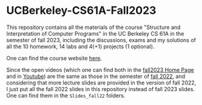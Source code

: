 # UCBerkeley-CS61A-Fall2023

This repository contains all the materials of the course "Structure and Interpretation of Computer Programs" in the UC Berkeley CS 61A in the semester of fall 2023, including the discussions, exams and my solutions of all the 10 homework, 14 labs and 4(+1) projects (1 optional).


One can find the course website [here](https://inst.eecs.berkeley.edu/~cs61a/fa23/).

Since the open videos (which one can find both in the [fall2023 Home Page](https://inst.eecs.berkeley.edu/~cs61a/fa23/) and in [Youtube](https://www.youtube.com/@JohnDeNero)) are the same as those in the semester of [fall 2022](https://inst.eecs.berkeley.edu/~cs61a/fa22/), and considering that more lecture slides are provided in the version of fall 2022, I just put all the fall 2022 slides in this repository instead of fall 2023 slides. One can find them in the `Slides_fall22` folders.

